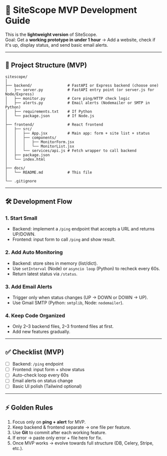 # 🚀 SiteScope MVP Development Guide

This is the **lightweight version** of SiteScope.  
Goal: Get a **working prototype in under 1 hour** → Add a website, check if it's up, display status, and send basic email alerts.

---

## 📂 Project Structure (MVP)

```
sitescope/
│
├── backend/                # FastAPI or Express backend (choose one)
│   ├── server.py           # FastAPI entry point (or server.js for Node/Express)
│   ├── monitor.py          # Core ping/HTTP check logic
│   ├── alerts.py           # Email alerts (Nodemailer or SMTP in Python)
│   ├── requirements.txt    # If Python
│   └── package.json        # If Node.js
│
├── frontend/               # React frontend
│   ├── src/
│   │   ├── App.jsx         # Main app: form + site list + status
│   │   ├── components/
│   │   │   ├── MonitorForm.jsx
│   │   │   └── MonitorList.jsx
│   │   └── services/api.js # Fetch wrapper to call backend
│   ├── package.json
│   └── index.html
│
├── docs/
│   └── README.md           # This file
│
└── .gitignore
```

---

## 🛠 Development Flow

### 1. Start Small
- Backend: implement a `/ping` endpoint that accepts a URL and returns UP/DOWN.  
- Frontend: input form to call `/ping` and show result.  

### 2. Add Auto Monitoring
- Backend: store sites in memory (list/dict).  
- Use `setInterval` (Node) or `asyncio loop` (Python) to recheck every 60s.  
- Return latest status via `/status`.  

### 3. Add Email Alerts
- Trigger only when status changes (UP → DOWN or DOWN → UP).  
- Use Gmail SMTP (Python: `smtplib`, Node: `nodemailer`).  

### 4. Keep Code Organized
- Only 2–3 backend files, 2–3 frontend files at first.  
- Add new features gradually.  

---

## ✅ Checklist (MVP)

- [ ] Backend: `/ping` endpoint  
- [ ] Frontend: input form + show status  
- [ ] Auto-check loop every 60s  
- [ ] Email alerts on status change  
- [ ] Basic UI polish (Tailwind optional)  

---

## ⚡ Golden Rules

1. Focus only on **ping + alert** for MVP.  
2. Keep backend & frontend separate → one file per feature.  
3. Use **Git** to commit after each working feature.  
4. If error → paste only error + file here for fix.  
5. Once MVP works → evolve towards full structure (DB, Celery, Stripe, etc.).  
